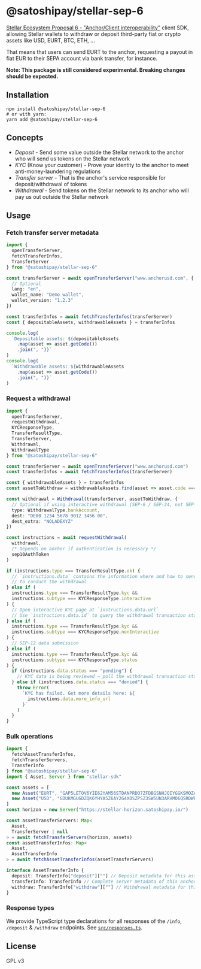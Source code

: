 # @satoshipay/stellar-sep-6

[Stellar Ecosystem Proposal 6 - "Anchor/Client interoperability"](https://github.com/stellar/stellar-protocol/blob/master/ecosystem/sep-0006.md) client SDK, allowing Stellar wallets to withdraw or deposit third-party fiat or crypto assets like USD, EURT, BTC, ETH, ...

That means that users can send EURT to the anchor, requesting a payout in fiat EUR to their SEPA account via bank transfer, for instance.

**Note: This package is still considered experimental. Breaking changes should be expected.**

## Installation

```
npm install @satoshipay/stellar-sep-6
# or with yarn:
yarn add @satoshipay/stellar-sep-6
```

## Concepts

- _Deposit_ - Send some value outside the Stellar network to the anchor who will send us tokens on the Stellar network
- _KYC_ (Know your customer) - Prove your identity to the anchor to meet anti-money-laundering regulations
- _Transfer server_ - That is the anchor's service responsible for deposit/withdrawal of tokens
- _Withdrawal_ - Send tokens on the Stellar network to its anchor who will pay us out outside the Stellar network

## Usage

### Fetch transfer server metadata

```ts
import {
  openTransferServer,
  fetchTransferInfos,
  TransferServer
} from "@satoshipay/stellar-sep-6"

const transferServer = await openTransferServer("www.anchorusd.com", {
  // Optional
  lang: "en",
  wallet_name: "Demo wallet",
  wallet_version: "1.2.3"
})

const transferInfos = await fetchTransferInfos(transferServer)
const { depositableAssets, withdrawableAssets } = transferInfos

console.log(
  `Depositable assets: ${depositableAssets
    .map(asset => asset.getCode())
    .join(", ")}`
)
console.log(
  `Withdrawable assets: ${withdrawableAssets
    .map(asset => asset.getCode())
    .join(", ")}`
)
```

### Request a withdrawal

```ts
import {
  openTransferServer,
  requestWithdrawal,
  KYCResponseType,
  TransferResultType,
  TransferServer,
  Withdrawal,
  WithdrawalType
} from "@satoshipay/stellar-sep-6"

const transferServer = await openTransferServer("www.anchorusd.com")
const transferInfos = await fetchTransferInfos(transferServer)

const { withdrawableAssets } = transferInfos
const assetToWithdraw = withdrawableAssets.find(asset => asset.code === "USD")

const withdrawal = Withdrawal(transferServer, assetToWithdraw, {
  // Optional if using interactive withdrawal (SEP-6 / SEP-24, not SEP-26)
  type: WithdrawalType.bankAccount,
  dest: "DE00 1234 5678 9012 3456 00",
  dest_extra: "NOLADEXYZ"
})

const instructions = await requestWithdrawal(
  withdrawal,
  /* Depends on anchor if authentication is necessary */
  sep10AuthToken
)

if (instructions.type === TransferResultType.ok) {
  // `instructions.data` contains the information where and how to send the tokens
  // to conduct the withdrawal
} else if (
  instructions.type === TransferResultType.kyc &&
  instructions.subtype === KYCResponseType.interactive
) {
  // Open interactive KYC page at `instructions.data.url`
  // Use `instructions.data.id` to query the withdrawal transaction status
} else if (
  instructions.type === TransferResultType.kyc &&
  instructions.subtype === KYCResponseType.nonInteractive
) {
  // SEP-12 data submission
} else if (
  instructions.type === TransferResultType.kyc &&
  instructions.subtype === KYCResponseType.status
) {
  if (instructions.data.status === "pending") {
    // KYC data is being reviewed – poll the withdrawal transaction status until it changes, then proceed
  } else if (instructions.data.status === "denied") {
    throw Error(
      `KYC has failed. Get more details here: ${
        instructions.data.more_info_url
      }`
    )
  }
}
```

### Bulk operations

```ts
import {
  fetchAssetTransferInfos,
  fetchTransferServers,
  TransferInfo
} from "@satoshipay/stellar-sep-6"
import { Asset, Server } from "stellar-sdk"

const assets = [
  new Asset("EURT", "GAP5LETOV6YIE62YAM56STDANPRDO7ZFDBGSNHJQIYGGKSMOZAHOOS2S"),
  new Asset("USD", "GDUKMGUGDZQK6YHYA5Z6AY2G4XDSZPSZ3SW5UN3ARVMO6QSRDWP5YLEX")
]
const horizon = new Server("https://stellar-horizon.satoshipay.io/")

const assetTransferServers: Map<
  Asset,
  TransferServer | null
> = await fetchTransferServers(horizon, assets)
const assetTransferInfos: Map<
  Asset,
  AssetTransferInfo
> = await fetchAssetTransferInfos(assetTransferServers)

interface AssetTransferInfo {
  deposit: TransferInfo["deposit"][""] // Deposit metadata for this asset
  transferInfo: TransferInfo // Complete server metadata of this anchor
  withdraw: TransferInfo["withdraw"][""] // Withdrawal metadata for this asset
}
```

### Response types

We provide TypeScript type declarations for all responses of the `/info`, `/deposit` & `/withdraw` endpoints. See [`src/responses.ts`](./src/responses.ts).

## License

GPL v3

